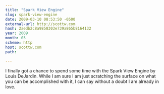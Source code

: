 ```yaml
---
title: "Spark View Engine"
slug: spark-view-engine
date: 2009-03-10 08:53:50 -0500
external-url: http://scottw.com
hash: 2aedb2c8a9858303e739a865b8164132
year: 2009
month: 03
scheme: http
host: scottw.com
path: 

---
```


I finally got a chance to spend some time with the Spark View Engine by Louis DeJardin. While I am sure I am just scratching the surface on what you can be accomplished with it, I can say without a doubt I am already in love.
